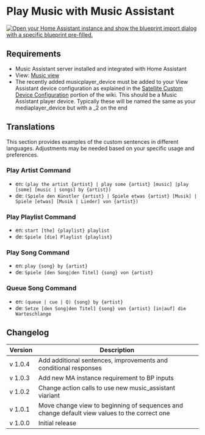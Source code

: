 # Play Music with Music Assistant

[![Open your Home Assistant instance and show the blueprint import dialog with a specific blueprint pre-filled.](https://my.home-assistant.io/badges/blueprint_import.svg)](https://my.home-assistant.io/redirect/blueprint_import/?blueprint_url=https%3A%2F%2Fraw.githubusercontent.com%2Fdinki%2FView-Assist%2Fmain%2FView_Assist_custom_sentences%2FPlay_Music_with_Music_Assistant%2Fblueprint-playmusicwithmusicassistant.yaml)

## Requirements

- Music Assistant server installed and integrated with Home Assistant
- View: [Music view](../views/music)
- The recently added musicplayer_device must be added to your View Assistant device configuration as explained in the [Satellite Custom Device Configuration](https://github.com/dinki/View-Assist/wiki/View-Assist-device-configuration#satellite-custom-device-configuration) portion of the wiki. This should be a Music Assistant player device. Typically these will be named the same as your mediaplayer_device but with a \_2 on the end

## Translations

This section provides examples of the custom sentences in different languages.
Adjustments may be needed based on your specific usage and preferences.

### Play Artist Command

- en: `(play the artist {artist} | play some {artist} [music] |play [some] [music | songs] by {artist})`
- de: `(Spiele den Künstler {artist} | Spiele etwas {artist} [Musik] | Spiele [etwas] [Musik | Lieder] von {artist})`

### Play Playlist Command

- en: `start [the] {playlist} playlist`
- de: `Spiele [die] Playlist {playlist}`

### Play Song Command

- en: `play {song} by {artist}`
- de: `Spiele [den Song|den Titel] {song} von {artist}`

### Queue Song Command

- en: `(queue | cue | Q) {song} by {artist}`
- de: `Setze [den Song|den Titel] {song} von {artist} [in|auf] die Warteschlange`

## Changelog

| Version | Description                                                                                  |
| ------- | -------------------------------------------------------------------------------------------- |
| v 1.0.4 | Add additional sentences, improvements and conditional responses                             |
| v 1.0.3 | Add new MA instance requirement to BP inputs                                                 |
| v 1.0.2 | Change action calls to use new music_assistant viariant                                      |
| v 1.0.1 | Move change view to beginning of sequences and change default view values to the correct one |
| v 1.0.0 | Initial release                                                                              |
